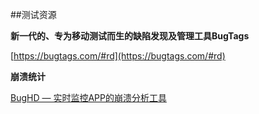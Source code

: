 ##测试资源

**新一代的、专为移动测试而生的缺陷发现及管理工具BugTags**

[https://bugtags.com/#rd](https://bugtags.com/#rd)

**崩溃统计**

[BugHD — 实时监控APP的崩溃分析工具](http://bughd.com/) 

